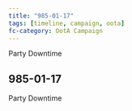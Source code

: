 ```yaml
---
title: "985-01-17"
tags: [timeline, campaign, oota]
fc-category: OotA Campaign
---
```

<span class='ob-timelines'
	data-date='985-01-17-00'
	data-title='Campaign: NAGA Adventures'
	data-class='orange'> Party Downtime </span>
## 985-01-17
Party Downtime

